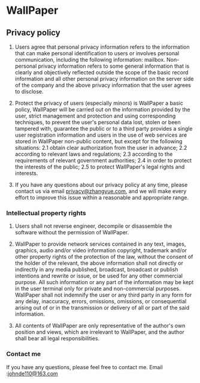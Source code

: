 # WallPaper

## Privacy policy
1. Users agree that personal privacy information refers to the information that can make personal identification to users or involves personal communication, including the following information: mailbox. Non-personal privacy information refers to some general information that is clearly and objectively reflected outside the scope of the basic record information and all other personal privacy information on the server side of the company and the above privacy information that the user agrees to disclose.

2. Protect the privacy of users (especially minors) is WallPaper a basic policy, WallPaper will be carried out on the information provided by the user, strict management and protection and using corresponding techniques, to prevent the user's personal data lost, stolen or been tampered with, guarantee the public or to a third party provides a single user registration information and users in the use of web services are stored in WallPaper non-public content, but except for the following situations:
2.1 obtain clear authorization from the user in advance;
2.2 according to relevant laws and regulations;
2.3 according to the requirements of relevant government authorities;
2.4 in order to protect the interests of the public;
2.5 to protect WallPaper's legal rights and interests.

3. If you have any questions about our privacy policy at any time, please contact us via email privacy@zhangyue.com, and we will make every effort to improve this issue within a reasonable and appropriate range.

### Intellectual property rights

1. Users shall not reverse engineer, decompile or disassemble the software without the permission of WallPaper.

2. WallPaper to provide network services contained in any text, images, graphics, audio and/or video information copyright, trademark and/or other property rights of the protection of the law, without the consent of the holder of the relevant, the above information shall not directly or indirectly in any media published, broadcast, broadcast or publish intentions and rewrite or issue, or be used for any other commercial purpose. All such information or any part of the information may be kept in the user terminal only for private and non-commercial purposes. WallPaper shall not indemnify the user or any third party in any form for any delay, inaccuracy, errors, omissions, omissions, or consequential arising out of or in the transmission or delivery of all or part of the said information.

3. All contents of WallPaper are only representative of the author's own position and views, which are irrelevant to WallPaper, and the author shall bear all legal responsibilities.

### Contact me
If you have any questions, please feel free to contact me.
Email :johnde110@163.com






